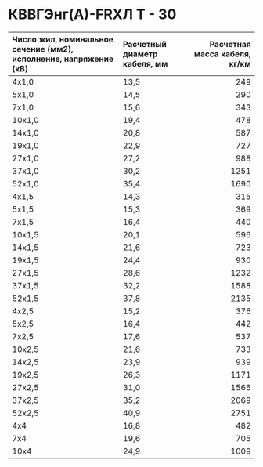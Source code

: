 # КВВГЭнг(А)-FRХЛ Т - 30

| Число жил, номинальное сечение (мм2), исполнение, напряжение (кВ)   | Расчетный диаметр кабеля, мм   |   Расчетная масса кабеля, кг/км |
|:--------------------------------------------------------------------|:-------------------------------|--------------------------------:|
| 4х1,0                                                               | 13,5                           |                             249 |
| 5х1,0                                                               | 14,5                           |                             290 |
| 7х1,0                                                               | 15,6                           |                             343 |
| 10х1,0                                                              | 19,4                           |                             478 |
| 14х1,0                                                              | 20,8                           |                             587 |
| 19х1,0                                                              | 22,9                           |                             727 |
| 27х1,0                                                              | 27,2                           |                             988 |
| 37х1,0                                                              | 30,2                           |                            1251 |
| 52х1,0                                                              | 35,4                           |                            1690 |
| 4х1,5                                                               | 14,3                           |                             315 |
| 5х1,5                                                               | 15,3                           |                             369 |
| 7х1,5                                                               | 16,4                           |                             440 |
| 10х1,5                                                              | 20,1                           |                             596 |
| 14х1,5                                                              | 21,6                           |                             723 |
| 19х1,5                                                              | 24,4                           |                             930 |
| 27х1,5                                                              | 28,6                           |                            1232 |
| 37х1,5                                                              | 32,2                           |                            1588 |
| 52х1,5                                                              | 37,8                           |                            2135 |
| 4х2,5                                                               | 15,2                           |                             376 |
| 5х2,5                                                               | 16,4                           |                             442 |
| 7х2,5                                                               | 17,6                           |                             537 |
| 10х2,5                                                              | 21,6                           |                             733 |
| 14х2,5                                                              | 23,9                           |                             939 |
| 19х2,5                                                              | 26,3                           |                            1171 |
| 27х2,5                                                              | 31,0                           |                            1566 |
| 37х2,5                                                              | 35,2                           |                            2069 |
| 52х2,5                                                              | 40,9                           |                            2751 |
| 4х4                                                                 | 16,8                           |                             482 |
| 7х4                                                                 | 19,6                           |                             705 |
| 10х4                                                                | 24,9                           |                            1009 |